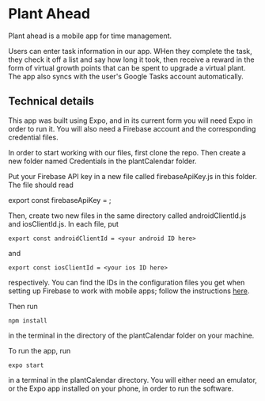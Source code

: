 # Plant Ahead

Plant ahead is a mobile app for time management. 

Users can enter task information in our app. WHen they complete the task, they check it off a list and say how long it took, then receive a reward in the form of virtual growth points that can be spent to upgrade a virtual plant. The app also syncs with the user's Google Tasks account automatically. 

## Technical details

This app was built using Expo, and in its current form you will need Expo in order to run it. You will also need a Firebase account and the corresponding credential files. 

In order to start working with our files, first clone the repo. Then create a new folder named Credentials in the plantCalendar folder. 

Put your Firebase API key in a new file called firebaseApiKey.js in this folder. The file should read 

export const firebaseApiKey = <your API key here>;
  
Then, create two new files in the same directory called androidClientId.js and iosClientId.js. In each file, put 

`export const androidClientId = <your android ID here>`
  
and

`export const iosClientId = <your ios ID here>`

respectively. You can find the IDs in the configuration files you get when setting up Firebase to work with mobile apps; follow the instructions [here](https://firebase.google.com/docs/ios/setup). 

Then run 

`npm install` 

in the terminal in the directory of the plantCalendar folder on your machine.

To run the app, run

`expo start`

in a terminal in the plantCalendar directory. You will either need an emulator, or the Expo app installed on your phone, in order to run the software. 
